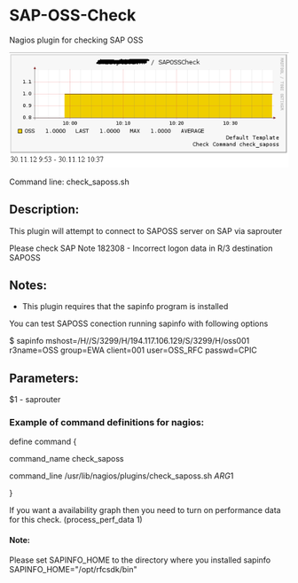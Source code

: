 # SAP-OSS-Check
Nagios plugin for checking SAP OSS

![Alt ActiveSync is aither 0 or 1 (activ or not activa)](images/SAPOSSCheck.png)


Command line: check_saposs.sh 

## Description: 
This plugin will attempt to connect to SAPOSS server on SAP via saprouter 

Please check SAP Note 182308 - Incorrect logon data in R/3 destination SAPOSS 
 
## Notes: 
- This plugin requires that the sapinfo program is installed 

You can test SAPOSS conection running sapinfo with following options 

$ sapinfo mshost=/H//S/3299/H/194.117.106.129/S/3299/H/oss001 r3name=OSS group=EWA client=001 user=OSS_RFC passwd=CPIC 
 
## Parameters: 
$1 - saprouter 
 
### Example of command definitions for nagios: 

define command { 
 
  command_name check_saposs 
  
  command_line /usr/lib/nagios/plugins/check_saposs.sh $ARG1$ 

} 

If you want a availability graph then you need to turn on performance data for this check. (process_perf_data       1)
 
 
#### Note:
Please set SAPINFO_HOME to the directory where you installed sapinfo 
SAPINFO_HOME="/opt/rfcsdk/bin" 
 
